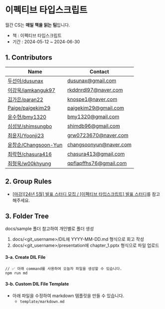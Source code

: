 # 이펙티브 타입스크립트

월간 CS는 **매일 책을 읽는 팀**입니다.

- 책 : 이펙티브 타입스크립트
- 기간 : 2024-05-12 ~ 2024-06-30

## 1. Contributors

| Name                                          | Contact           |
| --------------------------------------------- | ----------------- |
| [두선아/dusunax](https://github.com/dusunax)         | dusunax@gmail.com      |
| [이강욱/iamkanguk97](https://github.com/iamkanguk97) | rkddnrdl97@naver.com   |
| [김가은/paran22](https://github.com/paran22)         | knospe1@naver.com      |
| [Paige/paigekim29](https://github.com/paigekim29)    | paigekim29@gmail.com   |
| [윤수현/bmy1320](https://github.com/soohyun-dev)     | bmy1320@gmail.com      |
| [심성보/shimsungbo](https://github.com/Shim-sim)     | shimdb96@gmail.com     |
| [최윤지/Yoonji23](https://github.com/Yoonji23)       | grw0723670@naver.com   |
| [윤창순/Changsoon-Yun](https://github.com/Changsoon-Yun)           |  changsoonyun@naver.com |
| [최락현/chasura416](https://github.com/chasura416)   | chasura413@gmail.com   |
| [최형욱/w00khyung](https://github.com/w00khyung)     | qpflapffhs76@gmail.com |

## 2. Group Rules

- [[마감][24년 5월] 발표 스터디 모집 / [이펙티브 타입스크립트] 발표 스터디](https://inblog.ai/monthly-cs/16887)를 참고해주세요.

## 3. Folder Tree

docs/sample 폴더 참고하여 개인별로 폴더 생성

1. docs/<git_username\>/DIL에 YYYY-MM-DD.md 형식으로 회고 작성
2. docs/<git_username\>/presentation에 chapter_1.pptx 형식으로 파일 업로드

#### 3-a. Create DIL File

```tsx
// ✅ 아래 command를 사용하여 오늘자 파일을 생성할 수 있습니다.
npm run md
```

#### 3-b. Custom DIL File Template
- 아래 파일을 수정하여 markdown 템플릿을 만들 수 있습니다.
  - `template/markdown.md`
